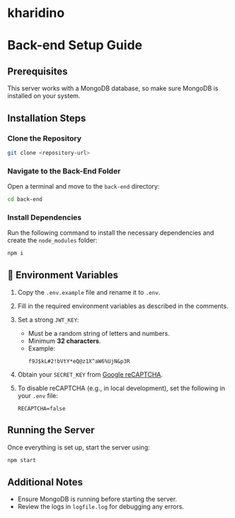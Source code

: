 # kharidino

# Back-end Setup Guide

## Prerequisites

This server works with a MongoDB database, so make sure MongoDB is installed on your system.

## Installation Steps

### Clone the Repository

```sh
git clone <repository-url>
```

### Navigate to the Back-End Folder

Open a terminal and move to the `back-end` directory:

```sh
cd back-end
```

### Install Dependencies

Run the following command to install the necessary dependencies and create the `node_modules` folder:

```sh
npm i
```

## 🔧 Environment Variables

1. Copy the `.env.example` file and rename it to `.env`.

2. Fill in the required environment variables as described in the comments.

3. Set a strong `JWT_KEY`:

   - Must be a random string of letters and numbers.
   - Minimum **32 characters**.
   - Example:
     ```
     f9J$kL#2!bVtY*eQ@z1X^aW6%UjN&p3R
     ```

4. Obtain your `SECRET_KEY` from [Google reCAPTCHA](https://developers.google.com/recaptcha).

5. To disable reCAPTCHA (e.g., in local development), set the following in your `.env` file:
   ```env
   RECAPTCHA=false
   ```

## Running the Server

Once everything is set up, start the server using:

```sh
npm start
```

## Additional Notes

- Ensure MongoDB is running before starting the server.
- Review the logs in `logfile.log` for debugging any errors.
